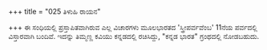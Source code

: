 +++
title = "025 ತಿಳುಹಿ ರಾಯನ"

+++
ಈ ಸಂಧಿಯಲ್ಲಿ ಪ್ರಸ್ತಾಪಿತವಾಗಿರುವ ಎಲ್ಲ ವಿಚಾರಗಳು ಮೂಲಭಾರತದ 'ಸ್ತ್ರೀಪರ್ವವೆಂಬ' 11ನೆಯ ಪರ್ವದಲ್ಲಿ ವಿಸ್ತಾರವಾಗಿ ಬಂದಿವೆ. ಇದನ್ನು ತಿಮ್ಮಣ್ಣ ಕವಿಯು ಕನ್ನಡದಲ್ಲಿ ರಚಿಸಿದ್ದು, "ಕನ್ನಡ ಭಾರತ" ಗ್ರಂಥದಲ್ಲಿ ನೋಡಬಹುದು.